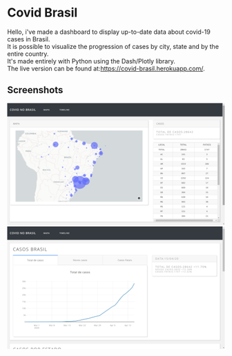 # Covid Brasil
Hello, i've made a dashboard to display up-to-date data about covid-19 cases in Brasil.  
It is possible to visualize the progression of cases by city, state and by the entire country.  
It's made entirely with Python using the Dash/Plotly library.  
The live version can be found at:https://covid-brasil.herokuapp.com/.
## Screenshots  
![](screenshots/Screenshot_map.png)  
![](screenshots/Screenshot_timeline.png) 

